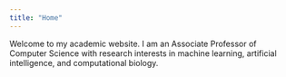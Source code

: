 ```yaml
---
title: "Home"
---
```


Welcome to my academic website. I am an Associate Professor of Computer Science with research interests in machine learning, artificial intelligence, and computational biology.